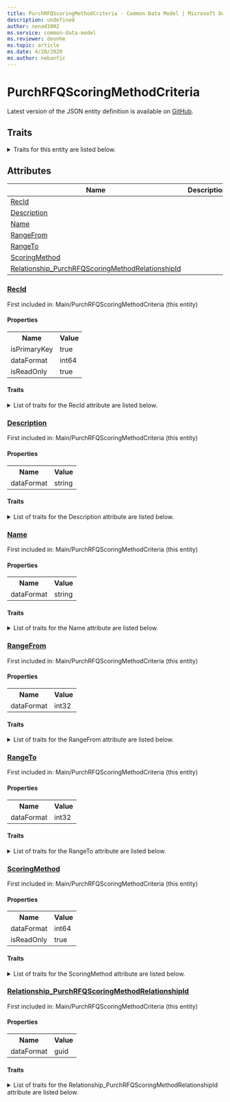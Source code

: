 ```yaml
---
title: PurchRFQScoringMethodCriteria - Common Data Model | Microsoft Docs
description: undefined
author: nenad1002
ms.service: common-data-model
ms.reviewer: deonhe
ms.topic: article
ms.date: 4/20/2020
ms.author: nebanfic
---
```


# PurchRFQScoringMethodCriteria

  
 Latest version of the JSON entity definition is available on <a href="https://github.com/Microsoft/CDM/tree/master/schemaDocuments/core/operationsCommon/Tables/SupplyChain/ProcurementAndSourcing/Main/PurchRFQScoringMethodCriteria.cdm.json" target="_blank">GitHub</a>.  

## Traits

<details>
<summary>Traits for this entity are listed below.  
</summary>

**is.identifiedBy**  
  names a specifc identity attribute to use with an entity  <table><tr><th>Parameter</th><th>Value</th><th>Data type</th><th>Explanation</th></tr><tr><td>attribute</td><td>[PurchRFQScoringMethodCriteria/(resolvedAttributes)/RecId](#RecId)</td><td>attribute</td><td></td></tr></table>

**is.CDM.entityVersion**  
  <table><tr><th>Parameter</th><th>Value</th><th>Data type</th><th>Explanation</th></tr><tr><td>versionNumber</td><td>"1.0.0"</td><td>string</td><td>semantic version number of the entity</td></tr></table>

**is.application.releaseVersion**  
  <table><tr><th>Parameter</th><th>Value</th><th>Data type</th><th>Explanation</th></tr><tr><td>releaseVersion</td><td>"10.0.13.0"</td><td>string</td><td>semantic version number of the application introducing this entity</td></tr></table>

</details>

## Attributes

|Name|Description|First Included in Instance|
|---|---|---|
|[RecId](#RecId)||<a href="PurchRFQScoringMethodCriteria.md" target="_blank">Main/PurchRFQScoringMethodCriteria</a>|
|[Description](#Description)||<a href="PurchRFQScoringMethodCriteria.md" target="_blank">Main/PurchRFQScoringMethodCriteria</a>|
|[Name](#Name)||<a href="PurchRFQScoringMethodCriteria.md" target="_blank">Main/PurchRFQScoringMethodCriteria</a>|
|[RangeFrom](#RangeFrom)||<a href="PurchRFQScoringMethodCriteria.md" target="_blank">Main/PurchRFQScoringMethodCriteria</a>|
|[RangeTo](#RangeTo)||<a href="PurchRFQScoringMethodCriteria.md" target="_blank">Main/PurchRFQScoringMethodCriteria</a>|
|[ScoringMethod](#ScoringMethod)||<a href="PurchRFQScoringMethodCriteria.md" target="_blank">Main/PurchRFQScoringMethodCriteria</a>|
|[Relationship_PurchRFQScoringMethodRelationshipId](#Relationship_PurchRFQScoringMethodRelationshipId)||<a href="PurchRFQScoringMethodCriteria.md" target="_blank">Main/PurchRFQScoringMethodCriteria</a>|

### <a href=#RecId name="RecId">RecId</a>

First included in: Main/PurchRFQScoringMethodCriteria (this entity)  

#### Properties

<table><tr><th>Name</th><th>Value</th></tr><tr><td>isPrimaryKey</td><td>true</td></tr><tr><td>dataFormat</td><td>int64</td></tr><tr><td>isReadOnly</td><td>true</td></tr></table>

#### Traits

<details>
<summary>List of traits for the RecId attribute are listed below.</summary>

**is.dataFormat.integer**  
**is.dataFormat.big**  
**is.identifiedBy**  
names a specifc identity attribute to use with an entity  <table><tr><th>Parameter</th><th>Value</th><th>Data type</th><th>Explanation</th></tr><tr><td>attribute</td><td>[PurchRFQScoringMethodCriteria/(resolvedAttributes)/RecId](#RecId)</td><td>attribute</td><td></td></tr></table>

**is.readOnly**  
**is.dataFormat.integer**  
**is.dataFormat.big**  
</details>

### <a href=#Description name="Description">Description</a>

First included in: Main/PurchRFQScoringMethodCriteria (this entity)  

#### Properties

<table><tr><th>Name</th><th>Value</th></tr><tr><td>dataFormat</td><td>string</td></tr></table>

#### Traits

<details>
<summary>List of traits for the Description attribute are listed below.</summary>

**is.dataFormat.character**  
**is.dataFormat.big**  
**is.dataFormat.array**  
**is.dataFormat.character**  
**is.dataFormat.array**  
</details>

### <a href=#Name name="Name">Name</a>

First included in: Main/PurchRFQScoringMethodCriteria (this entity)  

#### Properties

<table><tr><th>Name</th><th>Value</th></tr><tr><td>dataFormat</td><td>string</td></tr></table>

#### Traits

<details>
<summary>List of traits for the Name attribute are listed below.</summary>

**is.dataFormat.character**  
**is.dataFormat.big**  
**is.dataFormat.array**  
**is.dataFormat.character**  
**is.dataFormat.array**  
</details>

### <a href=#RangeFrom name="RangeFrom">RangeFrom</a>

First included in: Main/PurchRFQScoringMethodCriteria (this entity)  

#### Properties

<table><tr><th>Name</th><th>Value</th></tr><tr><td>dataFormat</td><td>int32</td></tr></table>

#### Traits

<details>
<summary>List of traits for the RangeFrom attribute are listed below.</summary>

**is.dataFormat.integer**  
**is.dataFormat.integer**  
</details>

### <a href=#RangeTo name="RangeTo">RangeTo</a>

First included in: Main/PurchRFQScoringMethodCriteria (this entity)  

#### Properties

<table><tr><th>Name</th><th>Value</th></tr><tr><td>dataFormat</td><td>int32</td></tr></table>

#### Traits

<details>
<summary>List of traits for the RangeTo attribute are listed below.</summary>

**is.dataFormat.integer**  
**is.dataFormat.integer**  
</details>

### <a href=#ScoringMethod name="ScoringMethod">ScoringMethod</a>

First included in: Main/PurchRFQScoringMethodCriteria (this entity)  

#### Properties

<table><tr><th>Name</th><th>Value</th></tr><tr><td>dataFormat</td><td>int64</td></tr><tr><td>isReadOnly</td><td>true</td></tr></table>

#### Traits

<details>
<summary>List of traits for the ScoringMethod attribute are listed below.</summary>

**is.dataFormat.integer**  
**is.dataFormat.big**  
**is.readOnly**  
**is.dataFormat.integer**  
**is.dataFormat.big**  
</details>

### <a href=#Relationship_PurchRFQScoringMethodRelationshipId name="Relationship_PurchRFQScoringMethodRelationshipId">Relationship_PurchRFQScoringMethodRelationshipId</a>

First included in: Main/PurchRFQScoringMethodCriteria (this entity)  

#### Properties

<table><tr><th>Name</th><th>Value</th></tr><tr><td>dataFormat</td><td>guid</td></tr></table>

#### Traits

<details>
<summary>List of traits for the Relationship_PurchRFQScoringMethodRelationshipId attribute are listed below.</summary>

**is.dataFormat.character**  
**is.dataFormat.big**  
**is.dataFormat.array**  
**is.dataFormat.guid**  
**means.identity.entityId**  
**is.linkedEntity.identifier**  
Marks the attribute(s) that hold foreign key references to a linked (used as an attribute) entity. This attribute is added to the resolved entity to enumerate the referenced entities.  <table><tr><th>Parameter</th><th>Value</th><th>Data type</th><th>Explanation</th></tr><tr><td>entityReferences</td><td><table><tr><th>entityReference</th><th>attributeReference</th></tr><tr><td><a href="PurchRFQScoringMethod.md" target="_blank">/core/operationsCommon/Tables/SupplyChain/ProcurementAndSourcing/Main/PurchRFQScoringMethod.cdm.json/PurchRFQScoringMethod</a></td><td><a href="PurchRFQScoringMethod.md#RecId" target="_blank">RecId</a></td></tr></table></td><td>entity</td><td>a reference to the constant entity holding the list of entity references</td></tr></table>

**is.dataFormat.guid**  
**is.dataFormat.character**  
**is.dataFormat.array**  
</details>
